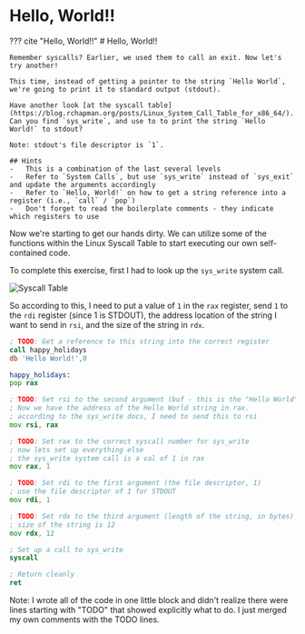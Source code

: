 # Hello, World!!

??? cite "Hello, World!!"
    # Hello, World!!

    Remember syscalls? Earlier, we used them to call an exit. Now let's try another!

    This time, instead of getting a pointer to the string `Hello World`, we're going to print it to standard output (stdout).

    Have another look [at the syscall table](https://blog.rchapman.org/posts/Linux_System_Call_Table_for_x86_64/). Can you find `sys_write`, and use to to print the string `Hello World!` to stdout?

    Note: stdout's file descriptor is `1`.

    ## Hints
    -   This is a combination of the last several levels
    -   Refer to `System Calls`, but use `sys_write` instead of `sys_exit` and update the arguments accordingly
    -   Refer to `Hello, World!` on how to get a string reference into a register (i.e., `call` / `pop`)
    -   Don't forget to read the boilerplate comments - they indicate which registers to use

Now we're starting to get our hands dirty. We can utilize some of the functions within the Linux Syscall Table to start executing our own self-contained code.

To complete this exercise, first I had to look up the `sys_write` system call.

![Syscall Table](/img/obj6-9/img1.png)

So according to this, I need to put a value of `1` in the `rax` register, send `1` to the `rdi` register (since 1 is STDOUT), the address location of the string I want to send in `rsi`, and the size of the string in `rdx`.

```asm
; TODO: Get a reference to this string into the correct register
call happy_holidays
db 'Hello World!',0

happy_holidays:
pop rax

; TODO: Set rsi to the second argument (buf - this is the "Hello World" string)
; Now we have the address of the Hello World string in rax.
; according to the sys_write docs, I need to send this to rsi
mov rsi, rax

; TODO: Set rax to the correct syscall number for sys_write
; now lets set up everything else
; the sys_write system call is a val of 1 in rax
mov rax, 1

; TODO: Set rdi to the first argument (the file descriptor, 1)
; use the file descriptor of 1 for STDOUT
mov rdi, 1

; TODO: Set rdx to the third argument (length of the string, in bytes)
; size of the string is 12
mov rdx, 12

; Set up a call to sys_write
syscall

; Return cleanly
ret
```

Note: I wrote all of the code in one little block and didn't realize there were lines starting with "TODO" that showed explicitly what to do. I just merged my own comments with the TODO lines.